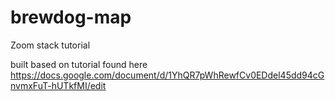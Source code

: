 # brewdog-map
Zoom stack tutorial

built based on tutorial found here
https://docs.google.com/document/d/1YhQR7pWhRewfCv0EDdel45dd94cGnvmxFuT-hUTkfMI/edit
